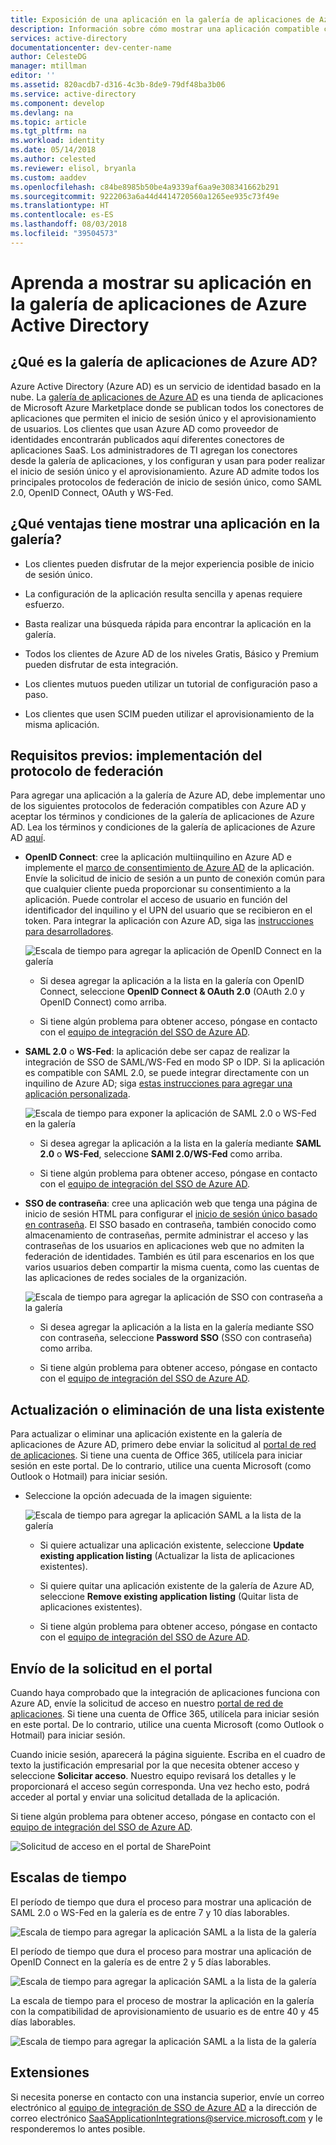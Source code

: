 ```yaml
---
title: Exposición de una aplicación en la galería de aplicaciones de Azure Active Directory | Microsoft Docs
description: Información sobre cómo mostrar una aplicación compatible con el inicio de sesión único en la galería de aplicaciones de Azure Active Directory
services: active-directory
documentationcenter: dev-center-name
author: CelesteDG
manager: mtillman
editor: ''
ms.assetid: 820acdb7-d316-4c3b-8de9-79df48ba3b06
ms.service: active-directory
ms.component: develop
ms.devlang: na
ms.topic: article
ms.tgt_pltfrm: na
ms.workload: identity
ms.date: 05/14/2018
ms.author: celested
ms.reviewer: elisol, bryanla
ms.custom: aaddev
ms.openlocfilehash: c84be8985b50be4a9339af6aa9e308341662b291
ms.sourcegitcommit: 9222063a6a44d4414720560a1265ee935c73f49e
ms.translationtype: HT
ms.contentlocale: es-ES
ms.lasthandoff: 08/03/2018
ms.locfileid: "39504573"
---
```

# <a name="list-your-application-in-the-azure-active-directory-application-gallery"></a>Aprenda a mostrar su aplicación en la galería de aplicaciones de Azure Active Directory


##  <a name="what-is-the-azure-ad-application-gallery"></a>¿Qué es la galería de aplicaciones de Azure AD?

Azure Active Directory (Azure AD) es un servicio de identidad basado en la nube. La [galería de aplicaciones de Azure AD](https://azure.microsoft.com/marketplace/active-directory/all/) es una tienda de aplicaciones de Microsoft Azure Marketplace donde se publican todos los conectores de aplicaciones que permiten el inicio de sesión único y el aprovisionamiento de usuarios. Los clientes que usan Azure AD como proveedor de identidades encontrarán publicados aquí diferentes conectores de aplicaciones SaaS. Los administradores de TI agregan los conectores desde la galería de aplicaciones, y los configuran y usan para poder realizar el inicio de sesión único y el aprovisionamiento. Azure AD admite todos los principales protocolos de federación de inicio de sesión único, como SAML 2.0, OpenID Connect, OAuth y WS-Fed.

## <a name="what-are-the-benefits-of-listing-an-application-in-the-gallery"></a>¿Qué ventajas tiene mostrar una aplicación en la galería?

*  Los clientes pueden disfrutar de la mejor experiencia posible de inicio de sesión único.

*  La configuración de la aplicación resulta sencilla y apenas requiere esfuerzo.

*  Basta realizar una búsqueda rápida para encontrar la aplicación en la galería.

*  Todos los clientes de Azure AD de los niveles Gratis, Básico y Premium pueden disfrutar de esta integración.

*  Los clientes mutuos pueden utilizar un tutorial de configuración paso a paso.

*  Los clientes que usen SCIM pueden utilizar el aprovisionamiento de la misma aplicación.

##  <a name="prerequisites-implement-federation-protocol"></a>Requisitos previos: implementación del protocolo de federación

Para agregar una aplicación a la galería de Azure AD, debe implementar uno de los siguientes protocolos de federación compatibles con Azure AD y aceptar los términos y condiciones de la galería de aplicaciones de Azure AD. Lea los términos y condiciones de la galería de aplicaciones de Azure AD [aquí](https://azure.microsoft.com/en-us/support/legal/active-directory-app-gallery-terms/).

*   **OpenID Connect**: cree la aplicación multiinquilino en Azure AD e implemente el [marco de consentimiento de Azure AD](quickstart-v1-integrate-apps-with-azure-ad.md#overview-of-the-consent-framework) de la aplicación. Envíe la solicitud de inicio de sesión a un punto de conexión común para que cualquier cliente pueda proporcionar su consentimiento a la aplicación. Puede controlar el acceso de usuario en función del identificador del inquilino y el UPN del usuario que se recibieron en el token. Para integrar la aplicación con Azure AD, siga las [instrucciones para desarrolladores](authentication-scenarios.md).

    ![Escala de tiempo para agregar la aplicación de OpenID Connect en la galería](./media/active-directory-app-gallery-listing/openid.png)

    * Si desea agregar la aplicación a la lista en la galería con OpenID Connect, seleccione **OpenID Connect & OAuth 2.0** (OAuth 2.0 y OpenID Connect) como arriba.

    * Si tiene algún problema para obtener acceso, póngase en contacto con el [equipo de integración del SSO de Azure AD](<mailto:SaaSApplicationIntegrations@service.microsoft.com>). 

*   **SAML 2.0** o **WS-Fed**: la aplicación debe ser capaz de realizar la integración de SSO de SAML/WS-Fed en modo SP o IDP. Si la aplicación es compatible con SAML 2.0, se puede integrar directamente con un inquilino de Azure AD; siga [estas instrucciones para agregar una aplicación personalizada](../active-directory-saas-custom-apps.md).

    ![Escala de tiempo para exponer la aplicación de SAML 2.0 o WS-Fed en la galería](./media/active-directory-app-gallery-listing/saml.png)

    * Si desea agregar la aplicación a la lista en la galería mediante **SAML 2.0** o **WS-Fed**, seleccione **SAMl 2.0/WS-Fed** como arriba.

    * Si tiene algún problema para obtener acceso, póngase en contacto con el [equipo de integración del SSO de Azure AD](<mailto:SaaSApplicationIntegrations@service.microsoft.com>). 

*   **SSO de contraseña**: cree una aplicación web que tenga una página de inicio de sesión HTML para configurar el [inicio de sesión único basado en contraseña](../manage-apps/what-is-single-sign-on.md). El SSO basado en contraseña, también conocido como almacenamiento de contraseñas, permite administrar el acceso y las contraseñas de los usuarios en aplicaciones web que no admiten la federación de identidades. También es útil para escenarios en los que varios usuarios deben compartir la misma cuenta, como las cuentas de las aplicaciones de redes sociales de la organización.

    ![Escala de tiempo para agregar la aplicación de SSO con contraseña a la galería](./media/active-directory-app-gallery-listing/passwordsso.png)

    * Si desea agregar la aplicación a la lista en la galería mediante SSO con contraseña, seleccione **Password SSO** (SSO con contraseña) como arriba.

    * Si tiene algún problema para obtener acceso, póngase en contacto con el [equipo de integración del SSO de Azure AD](<mailto:SaaSApplicationIntegrations@service.microsoft.com>).

##  <a name="updateremove-existing-listing"></a>Actualización o eliminación de una lista existente

Para actualizar o eliminar una aplicación existente en la galería de aplicaciones de Azure AD, primero debe enviar la solicitud al [portal de red de aplicaciones](https://microsoft.sharepoint.com/teams/apponboarding/Apps). Si tiene una cuenta de Office 365, utilícela para iniciar sesión en este portal. De lo contrario, utilice una cuenta Microsoft (como Outlook o Hotmail) para iniciar sesión.

* Seleccione la opción adecuada de la imagen siguiente:

    ![Escala de tiempo para agregar la aplicación SAML a la lista de la galería](./media/active-directory-app-gallery-listing/updateorremove.png)
    
    * Si quiere actualizar una aplicación existente, seleccione **Update existing application listing** (Actualizar la lista de aplicaciones existentes).

    * Si quiere quitar una aplicación existente de la galería de Azure AD, seleccione **Remove existing application listing** (Quitar lista de aplicaciones existentes).

    * Si tiene algún problema para obtener acceso, póngase en contacto con el [equipo de integración del SSO de Azure AD](<mailto:SaaSApplicationIntegrations@service.microsoft.com>). 

## <a name="submit-the-request-in-the-portal"></a>Envío de la solicitud en el portal

Cuando haya comprobado que la integración de aplicaciones funciona con Azure AD, envíe la solicitud de acceso en nuestro [portal de red de aplicaciones](https://microsoft.sharepoint.com/teams/apponboarding/Apps). Si tiene una cuenta de Office 365, utilícela para iniciar sesión en este portal. De lo contrario, utilice una cuenta Microsoft (como Outlook o Hotmail) para iniciar sesión.

Cuando inicie sesión, aparecerá la página siguiente. Escriba en el cuadro de texto la justificación empresarial por la que necesita obtener acceso y seleccione **Solicitar acceso**. Nuestro equipo revisará los detalles y le proporcionará el acceso según corresponda. Una vez hecho esto, podrá acceder al portal y enviar una solicitud detallada de la aplicación.

Si tiene algún problema para obtener acceso, póngase en contacto con el [equipo de integración del SSO de Azure AD](<mailto:SaaSApplicationIntegrations@service.microsoft.com>).

![Solicitud de acceso en el portal de SharePoint](./media/active-directory-app-gallery-listing/accessrequest.png)

## <a name="timelines"></a>Escalas de tiempo
    
El período de tiempo que dura el proceso para mostrar una aplicación de SAML 2.0 o WS-Fed en la galería es de entre 7 y 10 días laborables.

   ![Escala de tiempo para agregar la aplicación SAML a la lista de la galería](./media/active-directory-app-gallery-listing/timeline.png)

El período de tiempo que dura el proceso para mostrar una aplicación de OpenID Connect en la galería es de entre 2 y 5 días laborables.

   ![Escala de tiempo para agregar la aplicación SAML a la lista de la galería](./media/active-directory-app-gallery-listing/timeline2.png)

La escala de tiempo para el proceso de mostrar la aplicación en la galería con la compatibilidad de aprovisionamiento de usuario es de entre 40 y 45 días laborables.

   ![Escala de tiempo para agregar la aplicación SAML a la lista de la galería](./media/active-directory-app-gallery-listing/provisioningtimeline.png)

## <a name="escalations"></a>Extensiones

Si necesita ponerse en contacto con una instancia superior, envíe un correo electrónico al [equipo de integración de SSO de Azure AD](mailto:SaaSApplicationIntegrations@service.microsoft.com) a la dirección de correo electrónico SaaSApplicationIntegrations@service.microsoft.com y le responderemos lo antes posible.